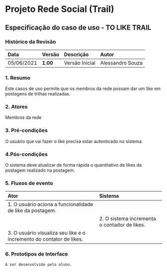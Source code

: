 # Projeto Rede Social (Trail)

## Especificação do caso de uso - TO LIKE TRAIL

### Histórico da Revisão 

|  Data  | Versão | Descrição | Autor |
|:-------|:-------|:----------|:------|
| 05/06/2021 | **1.00** | Versão Inicial  | Alessandro Souza |

### 1. Resumo 

Este casos de uso permite que os membros da rede possam dar um like em postagens de trilhas realizadas.

### 2. Atores 

Membros da rede

### 3. Pré-condições

O usuário que vai fazer o like precisa estar autenticado no sistema.

### 4.Pós-condições

O sistema deve atualizar de forma rápida o quantitativo de likes da postagem realizado na postagem.

### 5. Fluxos de evento

|  Ator  | Sistema |
|:-------|:------- |
|1. O usuário aciona a funcionalidade de like da postagem.||
||2. O sistema incrementa o contador de likes.|
|3. O usuário visualiza seu like e o incremento do contator de likes.||
	

### 6. Prototipos de Interface

`A ser desenvolvido pelo aluno.`